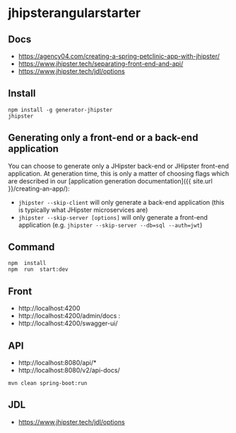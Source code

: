 # jhipsterangularstarter

## Docs

- https://agency04.com/creating-a-spring-petclinic-app-with-jhipster/
- https://www.jhipster.tech/separating-front-end-and-api/
- https://www.jhipster.tech/jdl/options


## Install

```
npm install -g generator-jhipster
jhipster

```

## Generating only a front-end or a back-end application

You can choose to generate only a JHipster back-end or JHipster front-end application. At generation time, this is only a matter of choosing flags which are described in our [application generation documentation]({{ site.url }}/creating-an-app/):

- `jhipster --skip-client` will only generate a back-end application (this is typically what JHipster microservices are)
- `jhipster --skip-server [options]` will only generate a front-end application (e.g. `jhipster --skip-server --db=sql --auth=jwt`)

## Command

```
npm  install
npm  run  start:dev

```

##   Front 

- http://localhost:4200
- http://localhost:4200/admin/docs   :
- http://localhost:4200/swagger-ui/

##  API

- http://localhost:8080/api/*
- http://localhost:8080/v2/api-docs/


```
mvn clean spring-boot:run

```

## JDL

- https://www.jhipster.tech/jdl/options
